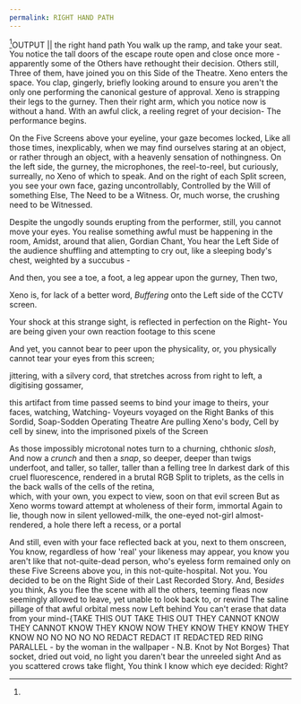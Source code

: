 ```yaml
---
permalink: RIGHT HAND PATH
---
```


[^1]<span class="right-align">OUTPUT ||
the right hand path</span>
You walk up the ramp, and take your seat. 
You notice the tall doors of the escape route open and close once more - apparently some of the Others have rethought their decision. 
Others still, Three of them, have joined you on this Side of the Theatre. 
Xeno enters the space. 
You clap, gingerly, briefly looking around to ensure you aren't the only one performing the canonical gesture of approval. 
Xeno is strapping their legs to the gurney. 
Then their right arm, which you notice now is without a hand. 
With an awful click, a reeling regret of your decision-
The performance begins. 

On the Five Screens above your eyeline, your gaze becomes locked, 
Like all those times, inexplicably, when we may find ourselves staring at an object, or rather through an object, with a heavenly sensation of nothingness. 
On the left side, the gurney, the microphones, the reel-to-reel, but curiously, surreally, no Xeno of which to speak. 
And on the right of each Split screen, you see your own face, gazing uncontrollably, 
Controlled by the Will of something Else, 
The Need to be a Witness. Or, much worse, the crushing need to be Witnessed. 

Despite the ungodly sounds erupting from the performer, still, you cannot move your eyes.
You realise something awful must be happening in the room, 
Amidst, around that alien, Gordian Chant,
You hear the Left Side of the audience shuffling and attempting to cry out, like a sleeping body's chest, weighted by a succubus - 

And then, you see a toe, 
a foot,
a leg appear upon the gurney, 
Then two, 

Xeno is, for lack of a better word, 
*Buffering*
onto the Left side of the CCTV screen. 

Your shock at this strange sight, is reflected in perfection on the Right-
You are being given your own reaction footage to this scene 

And yet, you cannot bear to peer upon the physicality, or, you physically cannot tear your eyes from this screen;

jittering, with a silvery cord, that stretches across from right to left, 
a digitising gossamer, 

this artifact from time passed seems to bind your image to theirs, 
your faces, watching, 
Watching-
Voyeurs voyaged on the Right Banks of this Sordid, Soap-Sodden Operating Theatre 
Are pulling Xeno's body, 
Cell by cell by sinew, 
into the imprisoned pixels of the Screen

As those impossibly microtonal notes turn to a churning, chthonic *slosh*, 
And now a *crunch*
and then a *snap*, so deeper, deeper than twigs underfoot, 
and taller, so taller, taller than a felling tree 
In darkest dark of this cruel fluorescence, 
rendered in a brutal RGB
Split to triplets, as the cells in the back walls of the cells of the retina,  
which, with your own, you expect to view, soon on that evil screen 
But as Xeno worms toward attempt at wholeness of their form, immortal
Again to lie, though now in silent yellowed-milk, the one-eyed not-girl almost-rendered, a hole there left a recess, or a portal 

And still, even with your face reflected back at you, next to them onscreen, 
You know, regardless of how 'real' your likeness may appear, you know you aren't like that not-quite-dead person, who's eyeless form remained only on these Five Screens above you, in this not-quite-hospital.
Not you. 
You decided to be on the Right Side of their Last Recorded Story. 
And,
Be*sides*
you think,
As you flee the scene with all the others, teeming fleas now seemingly allowed to leave, yet unable to look back to, or rewind
The saline pillage of that awful orbital mess now Left behind 
You can't erase that data from your mind-{TAKE THIS OUT TAKE THIS OUT THEY CANNOT KNOW THEY CANNOT KNOW THEY KNOW NOW THEY KNOW THEY KNOW THEY KNOW NO NO NO NO NO REDACT REDACT IT REDACTED RED RING PARALLEL - by the woman in the wallpaper - N.B. Knot by Not Borges}
That socket, dried out void, no light
you daren't bear the unreeled sight 
And as you scattered crows take flight,
You think I know which eye decided: 
Right?

[^1]: